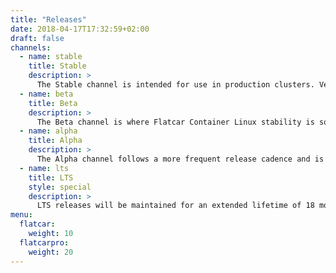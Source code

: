 ```yaml
---
title: "Releases"
date: 2018-04-17T17:32:59+02:00
draft: false
channels:
  - name: stable
    title: Stable
    description: >
      The Stable channel is intended for use in production clusters. Versions of Flatcar Container Linux have been tested as they move through Alpha and Beta channels before being promoted to stable.
  - name: beta
    title: Beta
    description: >
      The Beta channel is where Flatcar Container Linux stability is solidified. We encourage including some beta machines in production clusters in order to catch any issues that may arise with your setup.
  - name: alpha
    title: Alpha
    description: >
      The Alpha channel follows a more frequent release cadence and is where new updates are introduced. Users can try the new versions of the Linux kernel, systemd and other core packages.
  - name: lts
    title: LTS
    style: special
    description: >
      LTS releases will be maintained for an extended lifetime of 18 months. The LTS channel is available to support subscription customers.
menu:
  flatcar:
    weight: 10
  flatcarpro:
    weight: 20
---
```

